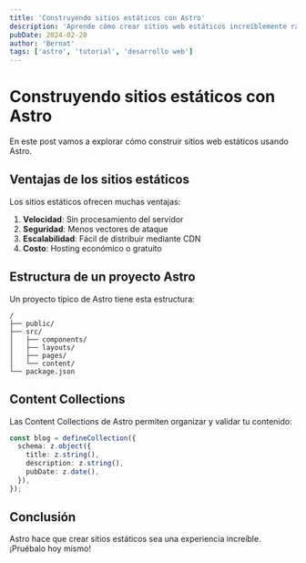 ```yaml
---
title: 'Construyendo sitios estáticos con Astro'
description: 'Aprende cómo crear sitios web estáticos increíblemente rápidos'
pubDate: 2024-02-20
author: 'Bernat'
tags: ['astro', 'tutorial', 'desarrollo web']
---
```


# Construyendo sitios estáticos con Astro

En este post vamos a explorar cómo construir sitios web estáticos usando Astro.

## Ventajas de los sitios estáticos

Los sitios estáticos ofrecen muchas ventajas:

1. **Velocidad**: Sin procesamiento del servidor
2. **Seguridad**: Menos vectores de ataque
3. **Escalabilidad**: Fácil de distribuir mediante CDN
4. **Costo**: Hosting económico o gratuito

## Estructura de un proyecto Astro

Un proyecto típico de Astro tiene esta estructura:

```
/
├── public/
├── src/
│   ├── components/
│   ├── layouts/
│   ├── pages/
│   └── content/
└── package.json
```

## Content Collections

Las Content Collections de Astro permiten organizar y validar tu contenido:

```typescript
const blog = defineCollection({
  schema: z.object({
    title: z.string(),
    description: z.string(),
    pubDate: z.date(),
  }),
});
```

## Conclusión

Astro hace que crear sitios estáticos sea una experiencia increíble. ¡Pruébalo hoy mismo!

